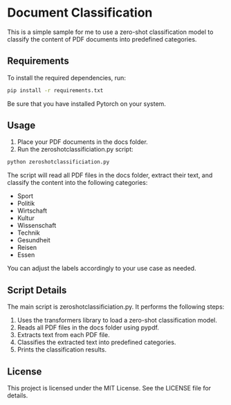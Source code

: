 # Document Classification

This is a simple sample for me to use a zero-shot classification model to classify the content of PDF documents into predefined categories.

## Requirements

To install the required dependencies, run:

```sh
pip install -r requirements.txt
```

Be sure that you have installed Pytorch on your system.

## Usage
1. Place your PDF documents in the docs folder.
2. Run the zeroshotclassificiation.py script:

```sh
python zeroshotclassificiation.py
```

The script will read all PDF files in the docs folder, extract their text, and classify the content into the following categories:

- Sport
- Politik
- Wirtschaft
- Kultur
- Wissenschaft
- Technik
- Gesundheit
- Reisen
- Essen

You can adjust the labels accordingly to your use case as needed.

## Script Details
The main script is zeroshotclassificiation.py. It performs the following steps:

1. Uses the transformers library to load a zero-shot classification model.
2. Reads all PDF files in the docs folder using pypdf.
3. Extracts text from each PDF file.
4. Classifies the extracted text into predefined categories.
5. Prints the classification results.

## License
This project is licensed under the MIT License. See the LICENSE file for details.